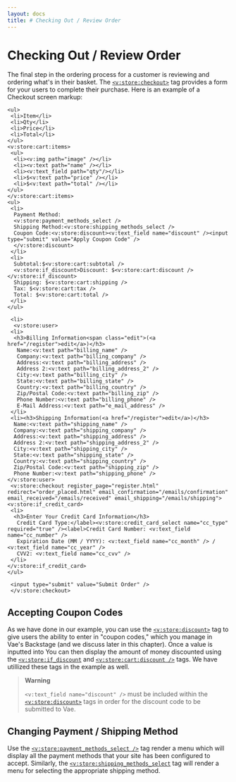 ```yaml
---
layout: docs
title: # Checking Out / Review Order
---
```


# Checking Out / Review Order

The final step in the ordering process for a customer is reviewing and
ordering what's in their basket. The
[`<v:store:checkout>`](#v_store_checkout) tag provides a form for your
users to complete their purchase. Here is an example of a Checkout
screen markup:

    <ul>
     <li>Item</li>
     <li>Qty</li>
     <li>Price</li>
     <li>Total</li>
    </ul>
    <v:store:cart:items>
     <ul>
      <li><v:img path="image" /></li>
      <li><v:text path="name" /></li>
      <li><v:text_field path="qty"/></li>
      <li>$<v:text path="price" /></li>
      <li>$<v:text path="total" /></li>
    </ul>
    </v:store:cart:items>
    <ul>
     <li>
      Payment Method:
      <v:store:payment_methods_select />
      Shipping Method:<v:store:shipping_methods_select />
      Coupon Code:<v:store:discount><v:text_field name="discount" /><input type="submit" value="Apply Coupon Code" />
      </v:store:discount>
     </li>
     <li>
      Subtotal:$<v:store:cart:subtotal />
      <v:store:if_discount>Discount: $<v:store:cart:discount /></v:store:if_discount>
      Shipping: $<v:store:cart:shipping />
      Tax: $<v:store:cart:tax />
      Total: $<v:store:cart:total />
     </li>
    </ul>

     <li>
      <v:store:user>
     <li>
      <h3>Billing Information<span class="edit">(<a href="/register">edit</a>)</h3>
       Name:<v:text path="billing_name" />
       Company:<v:text path="billing_company" />
       Address:<v:text path="billing_address" />
       Address 2:<v:text path="billing_address_2" />
       City:<v:text path="billing_city" />
       State:<v:text path="billing_state" />
       Country:<v:text path="billing_country" />
       Zip/Postal Code:<v:text path="billing_zip" />
       Phone Number:<v:text path="billing_phone" />
       E-Mail Address:<v:text path="e_mail_address" />
     </li>
     <li><h3>Shipping Information(<a href="/register">edit</a>)</h3>
      Name:<v:text path="shipping_name" />
      Company:<v:text path="shipping_company" />
      Address:<v:text path="shipping_address" />
      Address 2:<v:text path="shipping_address_2" />
      City:<v:text path="shipping_city" />
      State:<v:text path="shipping_state" />
      Country:<v:text path="shipping_country" />
      Zip/Postal Code:<v:text path="shipping_zip" />
      Phone Number:<v:text path="shipping_phone" />
    </v:store:user>
     <v:store:checkout register_page="register.html" redirect="order_placed.html" email_confirmation="/emails/confirmation" email_received="/emails/received" email_shipping="/emails/shipping">
    <v:store:if_credit_card>
     <li>
      <h3>Enter Your Credit Card Information</h3>
       Credit Card Type:</label><v:store:credit_card_select name="cc_type" required="true" /><label>Credit Card Number: <v:text_field name="cc_number" />
       Expiration Date (MM / YYYY): <v:text_field name="cc_month" /> / <v:text_field name="cc_year" /> 
       CVV2: <v:text_field name="cc_cvv" />
     </li>
    </v:store:if_credit_card>
    </ul>

     <input type="submit" value="Submit Order" />
     </v:store:checkout>

## Accepting Coupon Codes

As we have done in our example, you can use the
[`<v:store:discount>`](#v_store_discount) tag to give users the ability
to enter in "coupon codes," which you manage in Vae's Backstage (and we
discuss later in this chapter). Once a value is inputted into You can
then display the amount of money discounted using the
[`<v:store:if_discount`](#v_store_if_discount) and
[`<v:store:cart:discount />`](#v_store_cart_discount) tags. We have
utillized these tags in the example as well.

> **Warning**
>
> `<v:text_field name="discount" />` must be included within the
> [`<v:store:discount>`](#v_store_discount) tags in order for the
> discount code to be submitted to Vae.

## Changing Payment / Shipping Method

Use the
[`<v:store:payment_methods_select />`](#v_store_payment_methods_select)
tag render a menu which will display all the payment methods that your
site has been configured to accept. Similarly, the
[`<v:store:shipping_methods_select`](#v_store_shipping_methods_select)
tag will render a menu for selecting the appropriate shipping method.
